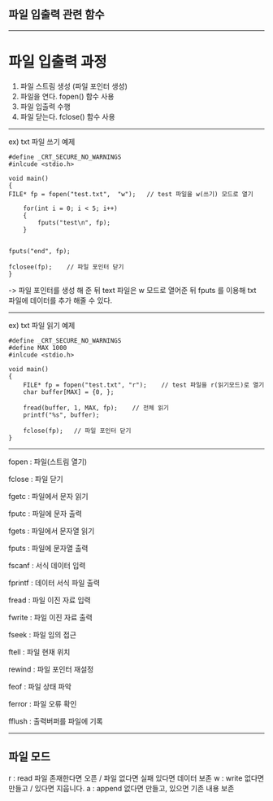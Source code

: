 ## 파일 입출력 관련 함수

***

# 파일 입출력 과정

1. 파일 스트림 생성 (파일 포인터 생성)
2. 파일을 연다. fopen() 함수 사용
3. 파일 입출력 수행
4. 파일 닫는다. fclose() 함수 사용

***

ex) txt 파일 쓰기 예제

```
#define _CRT_SECURE_NO_WARNINGS
#inlcude <stdio.h>

void main()
{
FILE* fp = fopen("test.txt",  "w");   // test 파일을 w(쓰기) 모드로 열기

    for(int i = 0; i < 5; i++)
    {
        fputs("test\n", fp);
    }


fputs("end", fp);

fclosee(fp);    // 파일 포인터 닫기
}
```
-> 파일 포인터를 생성 해 준 뒤 text 파일은 w 모드로 열어준 뒤 fputs 를 이용해 txt 파일에 데이터를 추가 해줄 수 있다.

***

ex) txt 파일 읽기 예제

```
#define _CRT_SECURE_NO_WARNINGS
#define MAX 1000
#inlcude <stdio.h>

void main()
{
    FILE* fp = fopen("test.txt", "r");    // test 파일을 r(읽기모드)로 열기
    char buffer[MAX] = {0, };
    
    fread(buffer, 1, MAX, fp);    // 전체 읽기
    printf("%s", buffer);
    
    fclose(fp);   // 파일 포인터 닫기
}
```

***

fopen : 파일(스트림 열기) 

fclose : 파일 닫기

fgetc : 파일에서 문자 읽기 

fputc : 파일에 문자 출력 

fgets : 파일에서 문자열 읽기 

fputs : 파일에 문자열 출력 

fscanf : 서식 데이터 입력 

fprintf : 데이터 서식 파일 출력 

fread : 파일 이진 자료 입력 

fwrite : 파일 이진 자료 출력 

fseek : 파일 임의 접근 

ftell : 파일 현재 위치 

rewind : 파일 포인터 재설정 

feof : 파일 상태 파악 

ferror : 파일 오류 확인 

fflush : 출력버퍼를 파일에 기록

 ***

## 파일 모드
r : read 파일 존재한다면 오픈 / 파일 없다면 실패 있다면 데이터 보존
w : write  없다면 만들고 / 있다면 지웁니다.
a : append 없다면 만들고, 있으면 기존 내용 보존
